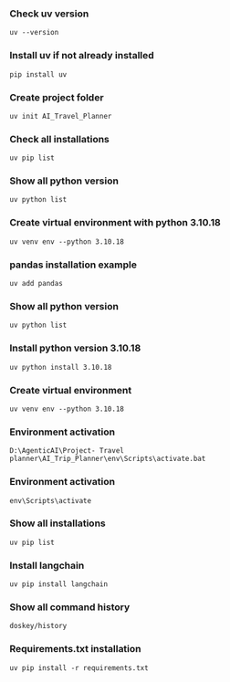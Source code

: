 
### Check uv version
```uv --version```

### Install uv if not already installed
```pip install uv```

### Create project folder
```uv init AI_Travel_Planner```

### Check all installations
```uv pip list ```

### Show all python version
```uv python list ```

### Create virtual environment with python 3.10.18
```uv venv env --python 3.10.18```

### pandas installation example
```uv add pandas``` 

### Show all python version
```uv python list```

### Install python version 3.10.18
```uv python install 3.10.18```

### Create virtual environment
```uv venv env --python 3.10.18```

### Environment activation
```D:\AgenticAI\Project- Travel planner\AI_Trip_Planner\env\Scripts\activate.bat```  
### Environment activation
```env\Scripts\activate```

### Show all installations
```uv pip list```

### Install langchain
```uv pip install langchain```

### Show all command history
```doskey/history```

### Requirements.txt installation
```uv pip install -r requirements.txt```